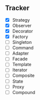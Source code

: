 ## Tracker

- [x] Strategy
- [x] Observer
- [x] Decorator
- [x] Factory
- [ ] Singleton
- [ ] Command
- [ ] Adapter
- [ ] Facade
- [ ] Template
- [ ] Iterator
- [ ] Composite
- [ ] State
- [ ] Proxy
- [ ] Compound
